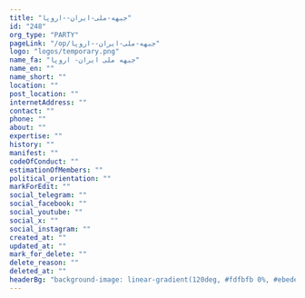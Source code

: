 ```yaml
---
title: "جبهه-ملی-ایران--اروپا"
id: "248"
org_type: "PARTY"
pageLink: "/op/جبهه-ملی-ایران--اروپا"
logo: "logos/temporary.png"
name_fa: "جبهه ملی ایران- اروپا"
name_en: ""
name_short: ""
location: ""
post_location: ""
internetAddress: ""
contact: ""
phone: ""
about: ""
expertise: ""
history: ""
manifest: ""
codeOfConduct: ""
estimationOfMembers: ""
political_orientation: ""
markForEdit: ""
social_telegram: ""
social_facebook: ""
social_youtube: ""
social_x: ""
social_instagram: ""
created_at: ""
updated_at: ""
mark_for_delete: ""
delete_reason: ""
deleted_at: ""
headerBg: "background-image: linear-gradient(120deg, #fdfbfb 0%, #ebedee 100%);"
---
```


